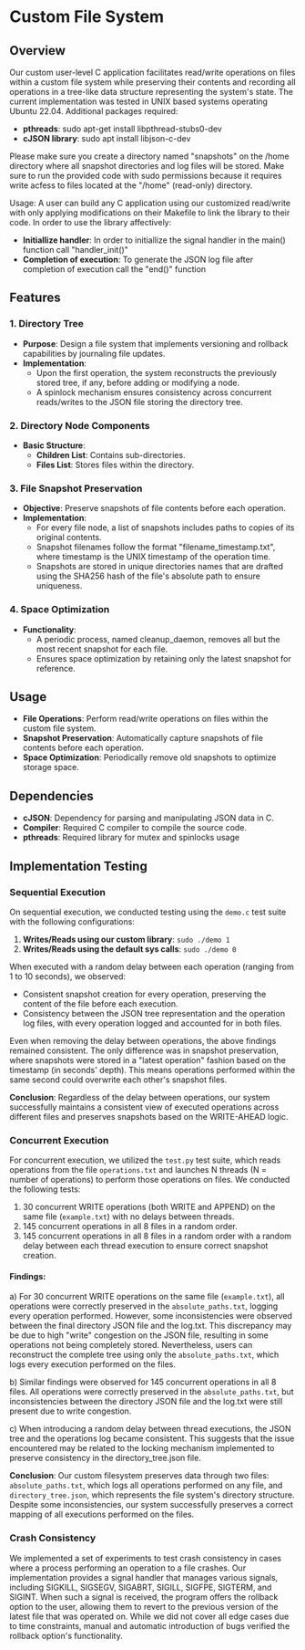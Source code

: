 # Custom File System

## Overview
Our custom user-level C application facilitates read/write operations on files within a custom file system while preserving their contents and recording all operations in a tree-like data structure representing the system's state.
The current implementation was tested in UNIX based systems operating Ubuntu 22.04. Additional packages required:
- **pthreads**: sudo apt-get install libpthread-stubs0-dev
- **cJSON library**: sudo apt install libjson-c-dev


Please make sure you create a directory named "snapshots" on the /home directory where all snapshot directories and log files will be stored. Make sure to run the provided code with sudo permissions because it requires write acfess to files located at the "/home" (read-only) directory. 


Usage: A user can build any C application using our customized read/write with only applying modifications on their Makefile to link the library to their code.
In order to use the library affectively:
- **Initiallize handler**: In order to initiallize the signal handler in the main() function call "handler_init()"
- **Completion of execution**: To generate the JSON log file after completion of execution call the "end()" function





## Features

### 1. Directory Tree
- **Purpose**: Design a file system that implements versioning and rollback capabilities by journaling file updates.
- **Implementation**: 
    - Upon the first operation, the system reconstructs the previously stored tree, if any, before adding or modifying a node.
    - A spinlock mechanism ensures consistency across concurrent reads/writes to the JSON file storing the directory tree.

### 2. Directory Node Components
- **Basic Structure**:
    - **Children List**: Contains sub-directories.
    - **Files List**: Stores files within the directory.

### 3. File Snapshot Preservation
- **Objective**: Preserve snapshots of file contents before each operation.
- **Implementation**:
    - For every file node, a list of snapshots includes paths to copies of its original contents.
    - Snapshot filenames follow the format "filename_timestamp.txt", where timestamp is the UNIX timestamp of the operation time.
    - Snapshots are stored in unique directories names that are drafted using the SHA256 hash of the file's absolute path to ensure uniqueness.

### 4. Space Optimization
- **Functionality**:
    - A periodic process, named cleanup_daemon, removes all but the most recent snapshot for each file.
    - Ensures space optimization by retaining only the latest snapshot for reference.

## Usage
- **File Operations**: Perform read/write operations on files within the custom file system.
- **Snapshot Preservation**: Automatically capture snapshots of file contents before each operation.
- **Space Optimization**: Periodically remove old snapshots to optimize storage space.


## Dependencies
- **cJSON**: Dependency for parsing and manipulating JSON data in C.
- **Compiler**: Required C compiler to compile the source code.
- **pthreads**: Required library for mutex and spinlocks usage


## Implementation Testing

### Sequential Execution
On sequential execution, we conducted testing using the `demo.c` test suite with the following configurations:
1. **Writes/Reads using our custom library**: `sudo ./demo 1`
2. **Writes/Reads using the default sys calls**: `sudo ./demo 0`

When executed with a random delay between each operation (ranging from 1 to 10 seconds), we observed:
- Consistent snapshot creation for every operation, preserving the content of the file before each execution.
- Consistency between the JSON tree representation and the operation log files, with every operation logged and accounted for in both files.

Even when removing the delay between operations, the above findings remained consistent. The only difference was in snapshot preservation, where snapshots were stored in a "latest operation" fashion based on the timestamp (in seconds' depth). This means operations performed within the same second could overwrite each other's snapshot files.

**Conclusion**: Regardless of the delay between operations, our system successfully maintains a consistent view of executed operations across different files and preserves snapshots based on the WRITE-AHEAD logic.

### Concurrent Execution
For concurrent execution, we utilized the `test.py` test suite, which reads operations from the file `operations.txt` and launches N threads (N = number of operations) to perform those operations on files. We conducted the following tests:
1. 30 concurrent WRITE operations (both WRITE and APPEND) on the same file (`example.txt`) with no delays between threads.
2. 145 concurrent operations in all 8 files in a random order.
3. 145 concurrent operations in all 8 files in a random order with a random delay between each thread execution to ensure correct snapshot creation.

#### Findings:
a) For 30 concurrent WRITE operations on the same file (`example.txt`), all operations were correctly preserved in the `absolute_paths.txt`, logging every operation performed. However, some inconsistencies were observed between the final directory JSON file and the log.txt. This discrepancy may be due to high "write" congestion on the JSON file, resulting in some operations not being completely stored. Nevertheless, users can reconstruct the complete tree using only the `absolute_paths.txt`, which logs every execution performed on the files.

b) Similar findings were observed for 145 concurrent operations in all 8 files. All operations were correctly preserved in the `absolute_paths.txt`, but inconsistencies between the directory JSON file and the log.txt were still present due to write congestion.

c) When introducing a random delay between thread executions, the JSON tree and the operations log became consistent. This suggests that the issue encountered may be related to the locking mechanism implemented to preserve consistency in the directory_tree.json file.

**Conclusion**: Our custom filesystem preserves data through two files: `absolute_paths.txt`, which logs all operations performed on any file, and `directory_tree.json`, which represents the file system's directory structure. Despite some inconsistencies, our system successfully preserves a correct mapping of all executions performed on the files.

### Crash Consistency
We implemented a set of experiments to test crash consistency in cases where a process performing an operation to a file crashes. Our implementation provides a signal handler that manages various signals, including SIGKILL, SIGSEGV, SIGABRT, SIGILL, SIGFPE, SIGTERM, and SIGINT. When such a signal is received, the program offers the rollback option to the user, allowing them to revert to the previous version of the latest file that was operated on. While we did not cover all edge cases due to time constraints, manual and automatic introduction of bugs verified the rollback option's functionality.

